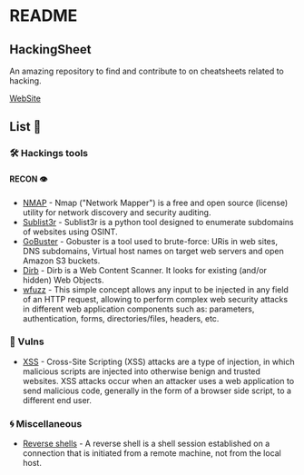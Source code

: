 # README

## HackingSheet

An amazing repository to find and contribute to on cheatsheets related to hacking.

[WebSite]()

## List 📃

### 🛠️ Hackings tools

#### RECON 👁️

* [NMAP](cheatsheets/tools/recon/nmap.md) - Nmap \("Network Mapper"\) is a free and open source \(license\) utility for network discovery and security auditing.
* [Sublist3r](cheatsheets/tools/recon/sublist3r.md) - Sublist3r is a python tool designed to enumerate subdomains of websites using OSINT.
* [GoBuster](cheatsheets/tools/recon/gobuster.md) - Gobuster is a tool used to brute-force: URis in web sites, DNS subdomains, Virtual host names on target web servers and open Amazon S3 buckets.
* [Dirb](cheatsheets/tools/recon/dirb.md) - Dirb is a Web Content Scanner. It looks for existing \(and/or hidden\) Web Objects.
* [wfuzz](cheatsheets/tools/recon/wfuzz.md) - This simple concept allows any input to be injected in any field of an HTTP request, allowing to perform complex web security attacks in different web application components such as: parameters, authentication, forms, directories/files, headers, etc.

### 🐛 Vulns

* [XSS](cheatsheets/vulns/xss.md) - Cross-Site Scripting \(XSS\) attacks are a type of injection, in which malicious scripts are injected into otherwise benign and trusted websites. XSS attacks occur when an attacker uses a web application to send malicious code, generally in the form of a browser side script, to a different end user.

### 🌀 Miscellaneous

* [Reverse shells](cheatsheets/miscellaneous/reverse_shells.md) - A reverse shell is a shell session established on a connection that is initiated from a remote machine, not from the local host.

